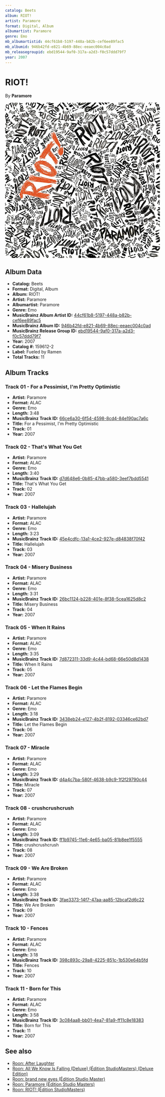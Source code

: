 ```yaml
---
catalog: Beets
album: RIOT!
artist: Paramore
format: Digital, Album
albumartist: Paramore
genre: Emo
mb_albumartistid: 44cf61b8-5197-448a-b82b-cef6ee89fac5
mb_albumid: 946b42fd-e821-4b69-88ec-eeaec004c0ad
mb_releasegroupid: ebd19544-9af0-317a-a2d3-f0c57ddd79f7
year: 2007
---
```


# RIOT!

By **Paramore**

![](../../assets/beetscovers/Paramore-RIOT!.jpg)

## Album Data

- **Catalog:** Beets
- **Format:** Digital, Album
- **Album:** RIOT!
- **Artist:** Paramore
- **Albumartist:** Paramore
- **Genre:** Emo
- **MusicBrainz Album Artist ID:** [44cf61b8-5197-448a-b82b-cef6ee89fac5](https://musicbrainz.org/artist/44cf61b8-5197-448a-b82b-cef6ee89fac5)
- **MusicBrainz Album ID:** [946b42fd-e821-4b69-88ec-eeaec004c0ad](https://musicbrainz.org/release/946b42fd-e821-4b69-88ec-eeaec004c0ad)
- **MusicBrainz Release Group ID:** [ebd19544-9af0-317a-a2d3-f0c57ddd79f7](https://musicbrainz.org/release-group/ebd19544-9af0-317a-a2d3-f0c57ddd79f7)
- **Year:** 2007
- **Catalog #:** 159612-2
- **Label:** Fueled by Ramen
- **Total Tracks:** 11

## Album Tracks

### Track 01 - For a Pessimist, I'm Pretty Optimistic

- **Artist:** Paramore
- **Format:** ALAC
- **Genre:** Emo
- **Length:** 3:48
- **MusicBrainz Track ID:** [66ce6a30-6f54-4598-8cd4-84e190ac7a6c](https://musicbrainz.org/recording/66ce6a30-6f54-4598-8cd4-84e190ac7a6c)
- **Title:** For a Pessimist, I'm Pretty Optimistic
- **Track:** 01
- **Year:** 2007

### Track 02 - That's What You Get

- **Artist:** Paramore
- **Format:** ALAC
- **Genre:** Emo
- **Length:** 3:40
- **MusicBrainz Track ID:** [d7d648e6-0b85-47bb-a580-3eef7bdd5541](https://musicbrainz.org/recording/d7d648e6-0b85-47bb-a580-3eef7bdd5541)
- **Title:** That's What You Get
- **Track:** 02
- **Year:** 2007

### Track 03 - Hallelujah

- **Artist:** Paramore
- **Format:** ALAC
- **Genre:** Emo
- **Length:** 3:23
- **MusicBrainz Track ID:** [45e4cdfc-13a1-4ce2-927e-d84838f70f42](https://musicbrainz.org/recording/45e4cdfc-13a1-4ce2-927e-d84838f70f42)
- **Title:** Hallelujah
- **Track:** 03
- **Year:** 2007

### Track 04 - Misery Business

- **Artist:** Paramore
- **Format:** ALAC
- **Genre:** Emo
- **Length:** 3:31
- **MusicBrainz Track ID:** [26bc1124-b228-401e-8f38-5cea1625d8c2](https://musicbrainz.org/recording/26bc1124-b228-401e-8f38-5cea1625d8c2)
- **Title:** Misery Business
- **Track:** 04
- **Year:** 2007

### Track 05 - When It Rains

- **Artist:** Paramore
- **Format:** ALAC
- **Genre:** Emo
- **Length:** 3:35
- **MusicBrainz Track ID:** [7d872311-33d9-4c44-bd68-66e50d8d1438](https://musicbrainz.org/recording/7d872311-33d9-4c44-bd68-66e50d8d1438)
- **Title:** When It Rains
- **Track:** 05
- **Year:** 2007

### Track 06 - Let the Flames Begin

- **Artist:** Paramore
- **Format:** ALAC
- **Genre:** Emo
- **Length:** 3:18
- **MusicBrainz Track ID:** [3438eb24-e127-4b2f-8192-03346ce62bd7](https://musicbrainz.org/recording/3438eb24-e127-4b2f-8192-03346ce62bd7)
- **Title:** Let the Flames Begin
- **Track:** 06
- **Year:** 2007

### Track 07 - Miracle

- **Artist:** Paramore
- **Format:** ALAC
- **Genre:** Emo
- **Length:** 3:29
- **MusicBrainz Track ID:** [d4a4c7ba-580f-4638-b9c9-1f2f29790c44](https://musicbrainz.org/recording/d4a4c7ba-580f-4638-b9c9-1f2f29790c44)
- **Title:** Miracle
- **Track:** 07
- **Year:** 2007

### Track 08 - crushcrushcrush

- **Artist:** Paramore
- **Format:** ALAC
- **Genre:** Emo
- **Length:** 3:09
- **MusicBrainz Track ID:** [ff1b9745-11e6-4e65-ba05-81b8ee1f5555](https://musicbrainz.org/recording/ff1b9745-11e6-4e65-ba05-81b8ee1f5555)
- **Title:** crushcrushcrush
- **Track:** 08
- **Year:** 2007

### Track 09 - We Are Broken

- **Artist:** Paramore
- **Format:** ALAC
- **Genre:** Emo
- **Length:** 3:38
- **MusicBrainz Track ID:** [3fae3373-14f7-47aa-aa85-12bcaf2d6c22](https://musicbrainz.org/recording/3fae3373-14f7-47aa-aa85-12bcaf2d6c22)
- **Title:** We Are Broken
- **Track:** 09
- **Year:** 2007

### Track 10 - Fences

- **Artist:** Paramore
- **Format:** ALAC
- **Genre:** Emo
- **Length:** 3:18
- **MusicBrainz Track ID:** [398c893c-29a8-4225-851c-1b530e64b5fd](https://musicbrainz.org/recording/398c893c-29a8-4225-851c-1b530e64b5fd)
- **Title:** Fences
- **Track:** 10
- **Year:** 2007

### Track 11 - Born for This

- **Artist:** Paramore
- **Format:** ALAC
- **Genre:** Emo
- **Length:** 3:58
- **MusicBrainz Track ID:** [3c084aa8-bb01-4ea7-81a9-ff11c8e18383](https://musicbrainz.org/recording/3c084aa8-bb01-4ea7-81a9-ff11c8e18383)
- **Title:** Born for This
- **Track:** 11
- **Year:** 2007


## See also

- [Roon: After Laughter](../../Roon/Paramore/After_Laughter.md)
- [Roon: All We Know Is Falling (Deluxe) (Édition StudioMasters) (Deluxe Edition)](../../Roon/Paramore/All_We_Know_Is_Falling_Deluxe_Édition_StudioMasters_Deluxe_Edition.md)
- [Roon: brand new eyes (Édition Studio Master)](../../Roon/Paramore/brand_new_eyes_Édition_Studio_Master.md)
- [Roon: Paramore (Édition Studio Masters)](../../Roon/Paramore/Paramore_Édition_Studio_Masters.md)
- [Roon: RIOT! (Édition StudioMasters)](../../Roon/Paramore/RIOT!_Édition_StudioMasters.md)
